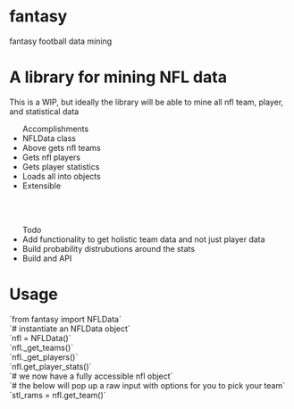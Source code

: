 fantasy
=======

fantasy football data mining

<h1>A library for mining NFL data</h1>
<p>This is a WIP, but ideally the library will be able to mine all nfl team, player, and statistical data</p>

<ul>Accomplishments<br>
<li>NFLData class</li>
<li>Above gets nfl teams</li>
<li>Gets nfl players</li>
<li>Gets player statistics</li>
<li>Loads all into objects</li>
<li>Extensible</li>
</ul>
<br><br>
<ul>Todo<br>
<li>Add functionality to get holistic team data and not just player data</li>
<li>Build probability distrubutions around the stats</li>
<li>Build and API</li>
</ul>

<h1>Usage</h1>

<p>`from fantasy import NFLData`<br>
`# instantiate an NFLData object`<br>
`nfl = NFLData()`<br>
`nfl._get_teams()`<br>
`nfl._get_players()`<br>
`nfl.get_player_stats()`<br>
`# we now have a fully accessible nfl object`<br>
`# the below will pop up a raw input with options for you to pick your team`
`stl_rams = nfl.get_team()`<br>
</p>
